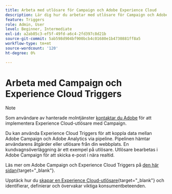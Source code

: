 ```yaml
---
title: Arbeta med utlösare för Campaign och Adobe Experience Cloud
description: Lär dig hur du arbetar med utlösare för Campaign och Adobe Experience Cloud
feature: Triggers
role: Admin, User
level: Beginner, Intermediate
exl-id: a2ab85c3-ef5f-49fd-a6c4-2fd397c8d21b
source-git-commit: 5ab598d904bf900bcb4c01680e1b4730881ff8a5
workflow-type: tm+mt
source-wordcount: '120'
ht-degree: 0%

---
```


# Arbeta med Campaign och Experience Cloud Triggers

>[!NOTE]
>
>Som användare av hanterade molntjänster [kontaktar du Adobe](../start/campaign-faq.md#support) för att implementera Experience Cloud-utlösare med Campaign.

Du kan använda Experience Cloud Triggers för att koppla data mellan Adobe Campaign och Adobe Analytics via pipeline. Pipelinen hämtar användarens åtgärder eller utlösare från din webbplats. En kundvagnsöverläggning är ett exempel på utlösare. Utlösare bearbetas i Adobe Campaign för att skicka e-post i nära realtid.

Läs mer om Adobe Campaign och Experience Cloud Triggers på [den här sidan](https://experienceleague.adobe.com/docs/campaign-classic/using/integrating-with-adobe-experience-cloud/experience-triggers/about-triggers.html){target="_blank"}.

Upptäck hur du [skapar en Experience Cloud-utlösare](https://experienceleague.adobe.com/docs/experience-cloud/triggers/create.html){target="_blank"} och identifierar, definierar och övervakar viktiga konsumentbeteenden.

